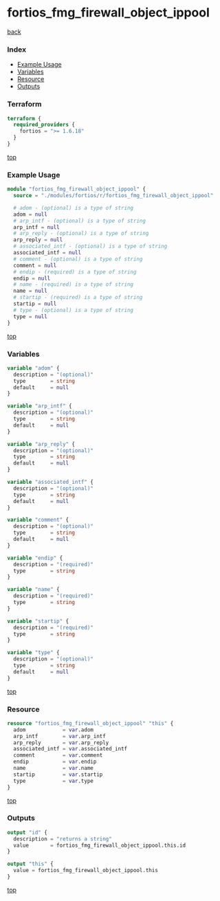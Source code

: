# fortios_fmg_firewall_object_ippool

[back](../fortios.md)

### Index

- [Example Usage](#example-usage)
- [Variables](#variables)
- [Resource](#resource)
- [Outputs](#outputs)

### Terraform

```terraform
terraform {
  required_providers {
    fortios = ">= 1.6.18"
  }
}
```

[top](#index)

### Example Usage

```terraform
module "fortios_fmg_firewall_object_ippool" {
  source = "./modules/fortios/r/fortios_fmg_firewall_object_ippool"

  # adom - (optional) is a type of string
  adom = null
  # arp_intf - (optional) is a type of string
  arp_intf = null
  # arp_reply - (optional) is a type of string
  arp_reply = null
  # associated_intf - (optional) is a type of string
  associated_intf = null
  # comment - (optional) is a type of string
  comment = null
  # endip - (required) is a type of string
  endip = null
  # name - (required) is a type of string
  name = null
  # startip - (required) is a type of string
  startip = null
  # type - (optional) is a type of string
  type = null
}
```

[top](#index)

### Variables

```terraform
variable "adom" {
  description = "(optional)"
  type        = string
  default     = null
}

variable "arp_intf" {
  description = "(optional)"
  type        = string
  default     = null
}

variable "arp_reply" {
  description = "(optional)"
  type        = string
  default     = null
}

variable "associated_intf" {
  description = "(optional)"
  type        = string
  default     = null
}

variable "comment" {
  description = "(optional)"
  type        = string
  default     = null
}

variable "endip" {
  description = "(required)"
  type        = string
}

variable "name" {
  description = "(required)"
  type        = string
}

variable "startip" {
  description = "(required)"
  type        = string
}

variable "type" {
  description = "(optional)"
  type        = string
  default     = null
}
```

[top](#index)

### Resource

```terraform
resource "fortios_fmg_firewall_object_ippool" "this" {
  adom            = var.adom
  arp_intf        = var.arp_intf
  arp_reply       = var.arp_reply
  associated_intf = var.associated_intf
  comment         = var.comment
  endip           = var.endip
  name            = var.name
  startip         = var.startip
  type            = var.type
}
```

[top](#index)

### Outputs

```terraform
output "id" {
  description = "returns a string"
  value       = fortios_fmg_firewall_object_ippool.this.id
}

output "this" {
  value = fortios_fmg_firewall_object_ippool.this
}
```

[top](#index)